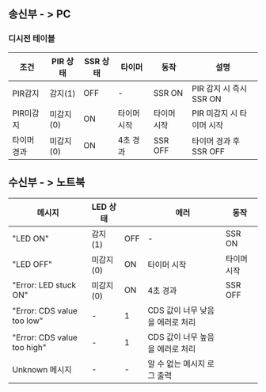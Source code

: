 ## 송신부 - > PC 
### 디시전 테이블 
| 조건       | PIR 상태 |  SSR 상태  | 타이머    | 동작      |       설명          |
|------------|----------|-----------|-----------|----------|----------------------|
| PIR감지        | 감지(1)  |OFF      |     -      | SSR ON    |PIR 감지 시 즉시 SSR ON|
| PIR미감지       | 미감지(0) |  ON    | 타이머 시작 | 타이머 시작|PIR 미감지 시 타이머 시작|
| 타이머 경과     | 미감지(0)| ON     | 4초 경과    | SSR OFF   |타이머 경과 후 SSR OFF |



## 수신부 - > 노트북 
| 메시지       | LED 상태  |    | 에러    | 동작       |  
|------------|----------|-----------|-----------|----------------|
| "LED ON"       | 감지(1)  |OFF      |     -      | SSR ON    |
|"LED OFF"        | 미감지(0) |  ON    | 타이머 시작 | 타이머 시작|
| "Error: LED stuck ON"  | 미감지(0)| ON     | 4초 경과    | SSR OFF   |
|"Error: CDS value too low"| - | 1 |     CDS 값이 너무 낮음을 에러로 처리 |
|"Error: CDS value too high"|-| 1  | CDS 값이 너무 높음을 에러로 처리 |
|Unknown 메시지| - | - | 알 수 없는 메시지 로그 출력|
